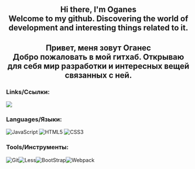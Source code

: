 
<h2 align="center">Hi there, I'm Oganes <br>
Welcome to my github.  Discovering the world of development and interesting things related to it. </h2>

<h2 align="center">
  Привет, меня зовут Оганес <br> 
  Добро пожаловать в мой гитхаб. Открываю для себя мир разработки и интересных вещей связанных с ней.
</h2>

<h3>Links/Ссылки:</h3>  
<a href="https://www.codewars.com/users/NBhey">
  <img src ='https://www.codewars.com/users/NBhey/badges/small'>
</a>

<h3>Languages/Языки:</h3>
<span><img src="https://img.shields.io/badge/javascript-%23323330.svg?style=for-the-badge&logo=javascript&logoColor=%23F7DF1E" alt="JavaScript"> </span> <span><img src ="https://img.shields.io/badge/html5-%23E34F26.svg?style=for-the-badge&logo=html5&logoColor=white" alt="HTML5"></span> <span><img src = "https://img.shields.io/badge/css3-%231572B6.svg?style=for-the-badge&logo=css3&logoColor=white" alt='CSS3'></span>

<h3>Tools/Инструменты:</h3>

<span><img src='https://img.shields.io/badge/git-%23F05033.svg?style=for-the-badge&logo=git&logoColor=white' alt='Git'></span><span><img src="https://img.shields.io/badge/less-2B4C80?style=for-the-badge&logo=less&logoColor=white" alt="Less"></span><span><img src="https://img.shields.io/badge/bootstrap-%238511FA.svg?style=for-the-badge&logo=bootstrap&logoColor=white" alt="BootStrap"><span><img src ='https://img.shields.io/badge/webpack-%238DD6F9.svg?style=for-the-badge&logo=webpack&logoColor=black' alt='Webpack'></span>









